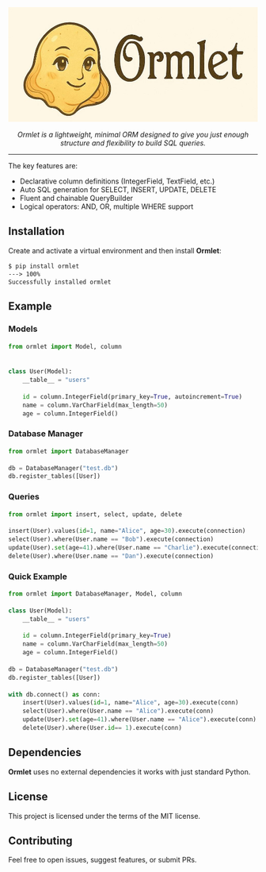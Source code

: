 <p align="center">
  <a href="https://pypi.org/project/ormlet/"><img src="./docs/ormlet.jpg" alt="Ormlet"></a>

</p>
<p align="center">
    <em>Ormlet is a lightweight, minimal ORM designed to give you just enough structure and flexibility to build SQL queries.</em>
</p>

---

The key features are:

- Declarative column definitions (IntegerField, TextField, etc.)
- Auto SQL generation for SELECT, INSERT, UPDATE, DELETE
- Fluent and chainable QueryBuilder
- Logical operators: AND, OR, multiple WHERE support

## Installation

Create and activate a virtual environment and then install **Ormlet**:

<div class="termy">

```console
$ pip install ormlet
---> 100%
Successfully installed ormlet
```

</div>

## Example

### Models

```Python hl_lines="3  6  11  20"
from ormlet import Model, column


class User(Model):
    __table__ = "users"

    id = column.IntegerField(primary_key=True, autoincrement=True)
    name = column.VarCharField(max_length=50)
    age = column.IntegerField()
```

### Database Manager

```Python hl_lines="3  6  11  20"
from ormlet import DatabaseManager

db = DatabaseManager("test.db")
db.register_tables([User])
```

### Queries

```Python hl_lines="3  6  11  20"
from ormlet import insert, select, update, delete

insert(User).values(id=1, name="Alice", age=30).execute(connection)
select(User).where(User.name == "Bob").execute(connection)
update(User).set(age=41).where(User.name == "Charlie").execute(connection)
delete(User).where(User.name == "Dan").execute(connection)
```

### Quick Example

```Python hl_lines="3  6  11  20"
from ormlet import DatabaseManager, Model, column

class User(Model):
    __table__ = "users"

    id = column.IntegerField(primary_key=True)
    name = column.VarCharField(max_length=50)
    age = column.IntegerField()

db = DatabaseManager("test.db")
db.register_tables([User])

with db.connect() as conn:
    insert(User).values(id=1, name="Alice", age=30).execute(conn)
    select(User).where(User.name == "Alice").execute(conn)
    update(User).set(age=41).where(User.name == "Alice").execute(conn)
    delete(User).where(User.id== 1).execute(conn)
```

## Dependencies

**Ormlet** uses no external dependencies it works with just standard Python.

## License

This project is licensed under the terms of the MIT license.

## Contributing

Feel free to open issues, suggest features, or submit PRs.
